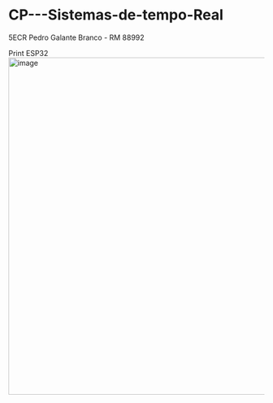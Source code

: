 # CP---Sistemas-de-tempo-Real

5ECR
Pedro Galante Branco - RM 88992


Print ESP32
<img width="933" height="664" alt="image" src="https://github.com/user-attachments/assets/8a0b38a3-ff7a-424d-8722-2cf5d35ad75f" />
